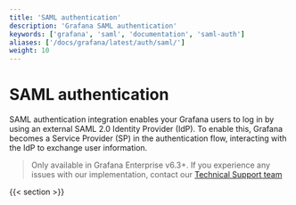 ```yaml
---
title: 'SAML authentication'
description: 'Grafana SAML authentication'
keywords: ['grafana', 'saml', 'documentation', 'saml-auth']
aliases: ['/docs/grafana/latest/auth/saml/']
weight: 10
---
```


# SAML authentication

SAML authentication integration enables your Grafana users to log in by using an external SAML 2.0 Identity Provider (IdP). To enable this, Grafana becomes a Service Provider (SP) in the authentication flow, interacting with the IdP to exchange user information.

> Only available in Grafana Enterprise v6.3+. If you experience any issues with our implementation, contact our [Technical Support team](https://grafana.com/contact?plcmt=top-nav&cta=contactus)

{{< section >}}
